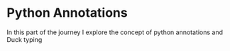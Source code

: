 # Python Annotations
In this part of the journey I explore the concept of python annotations and Duck typing
